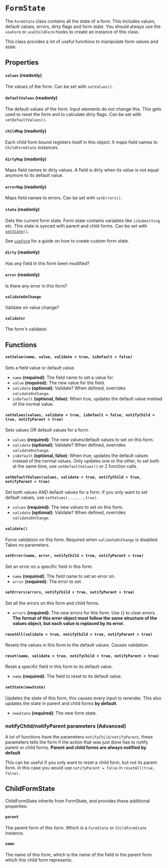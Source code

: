 # `FormState`

The `FormState` class contains all the state of a form. This includes values, default values, errors, dirty flags and form state. You should always use the `useForm` or `useChildForm` hooks to create an instance of this class.

This class provides a lot of useful functions to manipulate form values and state.

## Properties

#### `values` **(readonly)**

The values of the form. Can be set with `setValues()`.

#### `defaultValues` **(readonly)**

The default values of the form. Input elements do not change this. This gets used to reset the form and to calculate dirty flags. Can be set with `setDefaultValues()`.

#### `childMap` **(readonly)**

Each child form bound registers itself in this object. It maps field names to `ChildFormState` instances.

#### `dirtyMap` **(readonly)**

Maps field names to dirty values. A field is dirty when its value is not equal anymore to its default value.

#### `errorMap` **(readonly)**

Maps field names to errors. Can be set with `setErrors()`.

#### `state` **(readonly)**

Gets the current form state. Form state contains variables like `isSubmitting` etc. This state is synced with parent and child forms. Can be set with [`setState()`](/docs/FormState#setstatenewstate).

See [`useForm`](/docs/useForm) for a guide on how to create custom form state.

#### `dirty` **(readonly)**

Has any field in this form been modified?

#### `error` **(readonly)**

Is there any error in this form?

#### `validateOnChange`

Validate on value change?

#### `validator`

The form's validator.

## Functions

#### `setValue(name, value, validate = true, isDefault = false)`

Sets a field value or default value.

-   `name` **(required)**: The field name to set a value for.
-   `value` **(required)**: The new value for the field.
-   `validate` **(optional)**: Validate? When defined, overrides `validateOnChange`.
-   `isDefault` **(optional, false)**: When true, updates the default value instead of the normal value.

#### `setValues(values, validate = true, isDefault = false, notifyChild = true, notifyParent = true)`

Sets values _OR_ default values for a form.

-   `values` **(required)**: The new values/default values to set on this form.
-   `validate` **(optional)**: Validate? When defined, overrides `validateOnChange`.
-   `isDefault` **(optional, false)**: When true, updates the default values instead of the normal values. Only updates one or the other, to set both at the same time, use `setDefaultValues()` or 2 function calls.

#### `setDefaultValues(values, validate = true, notifyChild = true, notifyParent = true)`

Set both values _AND_ default values for a form. If you only want to set default values, use `setValues(...,...,true)`.

-   `values` **(required)**: The new values to set on this form.
-   `validate` **(optional)**: Validate? When defined, overrides `validateOnChange`.

#### `validate()`

Force validation on this form. Required when `validateOnChange` is disabled. Takes no parameters.

#### `setError(name, error, notifyChild = true, notifyParent = true)`

Set an error on a specific field in this form.

-   `name` **(required)**: The field name to set an error on.
-   `error` **(required)**: The error to set.

#### `setErrors(errors, notifyChild = true, notifyParent = true)`

Set all the errors on this form and child forms.

-   `errors` **(required)**: The new errors for this form. Use {} to clear errors. **The format of this error object must follow the same structure of the values object, but each value is replaced by its error.**

#### `resetAll(validate = true, notifyChild = true, notifyParent = true)`

Resets the values in this form to the default values. Causes validation.

#### `reset(name, validate = true, notifyChild = true, notifyParent = true)`

Reset a specific field in this form to its default value.

-   `name` **(required)**: The field to reset to its default value.

#### `setState(newState)`

Updates the state of this form, this causes every input to rerender. This also updates the state in parent and child forms **by default**.

-   `newState` **(required)**: The new form state.

### notifyChild/notifyParent parameters **(Advanced)**

A lot of functions have the parameters `notifyChild/notifyParent`, these parameters tells the form if the action that was just done has to notify parent or child forms. **Parent and child forms are always notified by default**

This can be useful if you only want to reset a child form, but not its parent form. In this case you would use `notifyParent = false` in `resetAll(true, false)`.

## ChildFormState

ChildFormState inherits from FormState, and provides these additional properties:

#### `parent`

The parent form of this form. Which is a `FormState` or `ChildFormState` instance.

#### `name`

The name of this form, which is the name of the field in the parent form which this child form represents.
